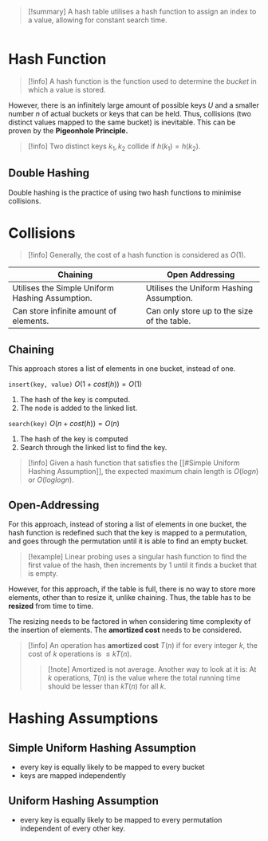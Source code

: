 > [!summary] A hash table utilises a hash function to assign an index to a value, allowing for constant search time.

```table-of-contents
```
# Hash Function

> [!info] A hash function is the function used to determine the *bucket* in which a value is stored. 

However, there is an infinitely large amount of possible keys $U$ and a smaller number $n$ of actual buckets or keys that can be held. Thus, collisions (two distinct values mapped to the same bucket) is inevitable. This can be proven by the **Pigeonhole Principle.**

> [!info] Two distinct keys $k_1,k_2$ collide if $h(k_1) = h(k_2)$.

## Double Hashing

Double hashing is the practice of using two hash functions to minimise collisions.
# Collisions

> [!info] Generally, the cost of a hash function is considered as $O(1)$.


| Chaining                                        | Open Addressing                             |
| ----------------------------------------------- | ------------------------------------------- |
| Utilises the Simple Uniform Hashing Assumption. | Utilises the Uniform Hashing Assumption.    |
| Can store infinite amount of elements.          | Can only store up to the size of the table. |

## Chaining

This approach stores a list of elements in one bucket, instead of one.

`insert(key, value)` $O(1 + cost(h)) = O(1)$

1. The hash of the key is computed.
2. The node is added to the linked list.

`search(key)` $O(n + cost(h)) = O(n)$

1. The hash of the key is computed
2. Search through the linked list to find the key.

> [!info] Given a hash function that satisfies the [[#Simple Uniform Hashing Assumption]], the expected maximum chain length is $O(logn)$ or $O(loglogn)$.
## Open-Addressing

For this approach, instead of storing a list of elements in one bucket, the hash function is redefined such that the key is mapped to a permutation, and goes through the permutation until it is able to find an empty bucket.

> [!example] Linear probing uses a singular hash function to find the first value of the hash, then increments by 1 until it finds a bucket that is empty.

However, for this approach, if the table is full, there is no way to store more elements, other than to resize it, unlike chaining. Thus, the table has to be **resized** from time to time.

The resizing needs to be factored in when considering time complexity of the insertion of elements. The **amortized cost** needs to be considered.

> [!info] An operation has **amortized cost** $T(n)$ if for every integer $k$, the cost of $k$ operations is $\leq kT(n)$.
> >[!note] Amortized is not average. Another way to look at it is: At $k$ operations,  $T(n)$ is the value where the total running time should be lesser than  $kT(n)$ for all $k$.

# Hashing Assumptions

## Simple Uniform Hashing Assumption
- every key is equally likely to be mapped to every bucket
- keys are mapped independently

## Uniform Hashing Assumption
- every key is equally likely to be mapped to every permutation independent of every other key.